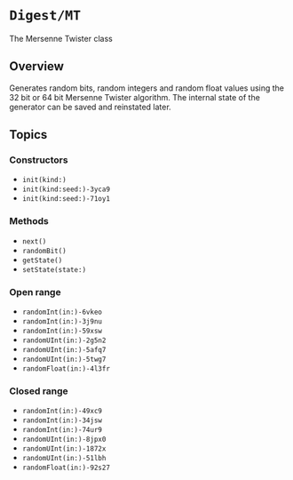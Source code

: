 # ``Digest/MT``

The Mersenne Twister class

## Overview

Generates random bits, random integers and random float values using the 32 bit or 64 bit Mersenne Twister algorithm.
The internal state of the generator can be saved and reinstated later.

## Topics

### Constructors

- ``init(kind:)``
- ``init(kind:seed:)-3yca9``
- ``init(kind:seed:)-71oy1``

### Methods

- ``next()`` 
- ``randomBit()``
- ``getState()``
- ``setState(state:)``

### Open range

- ``randomInt(in:)-6vkeo``
- ``randomInt(in:)-3j9nu``
- ``randomInt(in:)-59xsw``
- ``randomUInt(in:)-2g5n2``
- ``randomUInt(in:)-5afq7``
- ``randomUInt(in:)-5twg7``
- ``randomFloat(in:)-4l3fr``

### Closed range

- ``randomInt(in:)-49xc9``
- ``randomInt(in:)-34jsw``
- ``randomInt(in:)-74ur9``
- ``randomUInt(in:)-8jpx0``
- ``randomUInt(in:)-1872x``
- ``randomUInt(in:)-51lbh``
- ``randomFloat(in:)-92s27``
